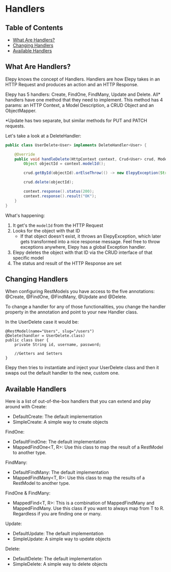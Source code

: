 # Handlers
## Table of Contents
* [What Are Handlers?](#what-are-handlers)
* [Changing Handlers](#changing-handlers)
* [Available Handlers](#available-handlers)

## What Are Handlers?
Elepy knows the concept of Handlers. Handlers are how Elepy takes in an HTTP Request and produces an action and an HTTP Response.

Elepy has 5 handlers: Create, FindOne, FindMany, Update and Delete. All* handlers have one method that they need to implement. This method has 4 params:  an HTTP Context, a Model Description, a CRUD Object and an ObjectMapper.

*Update has two separate, but similar methods for PUT and PATCH requests.

Let's take a look at a DeleteHandler:
```java
public class UserDelete<User> implements DeleteHandler<User> {

    @Override
    public void handleDelete(HttpContext context, Crud<User> crud, ModelDescription<User> modelDescription, ObjectMapper objectMapper) {
        Object objectId = context.modelId();

        crud.getById(objectId).orElseThrow(() -> new ElepyException(String.format("No %s found", modelDescription.getName()), 404));

        crud.delete(objectId);

        context.response().status(200);
        context.response().result("OK");
    }
}
```
What's happening:
1. It get's the `modelId` from the HTTP Request
2. Looks for the object with that ID
    * If that object doesn't exist, it throws an ElepyException, which later gets transformed into a nice response message. Feel free to throw exceptions anywhere, Elepy has a global Exception handler.
3. Elepy deletes the object with that ID via the CRUD interface of that specific model
4. The status and result of the HTTP Response are set

## Changing Handlers
When configuring RestModels you have access to the five annotations: @Create, @FindOne, @FindMany, @Update and @Delete.

To change a handler for any of those functionalities, you change the handler property in the annotation and point to your new Handler class.

In the UserDelete case it would be:
```
@RestModel(name="Users", slug="/users")
@Delete(handler = UserDelete.class)
public class User {
    private String id, username, password;

    //Getters and Setters
}
```
Elepy then tries to instantiate and inject your UserDelete class and then it swaps out the default handler to the new, custom one.

## Available Handlers
Here is a list of out-of-the-box handlers that you can extend and play around with
Create:
* DefaultCreate<T>: The default implementation
* SimpleCreate<T>: A simple way to create objects

FindOne:
* DefaultFindOne<T>: The default implementation
* MappedFindOne<T, R>: Use this class to map the result of a RestModel to another type.

FindMany:
* DefaultFindMany<T>: The default implementation
* MappedFindMany<T, R>: Use this class to map the results of a RestModel to another type.

FindOne & FindMany:
* MappedFind<T, R>: This is a combination of MappedFindMany and MappedFindMany. Use this class if you want to always map from T to R. Regardless if you are finding one or many.

Update:
* DefaultUpdate<T>:  The default implementation
* SimpleUpdate<T>: A simple way to update objects

Delete:
* DefaultDelete<T>: The default implementation
* SimpleDelete<T>: A simple way to delete objects


